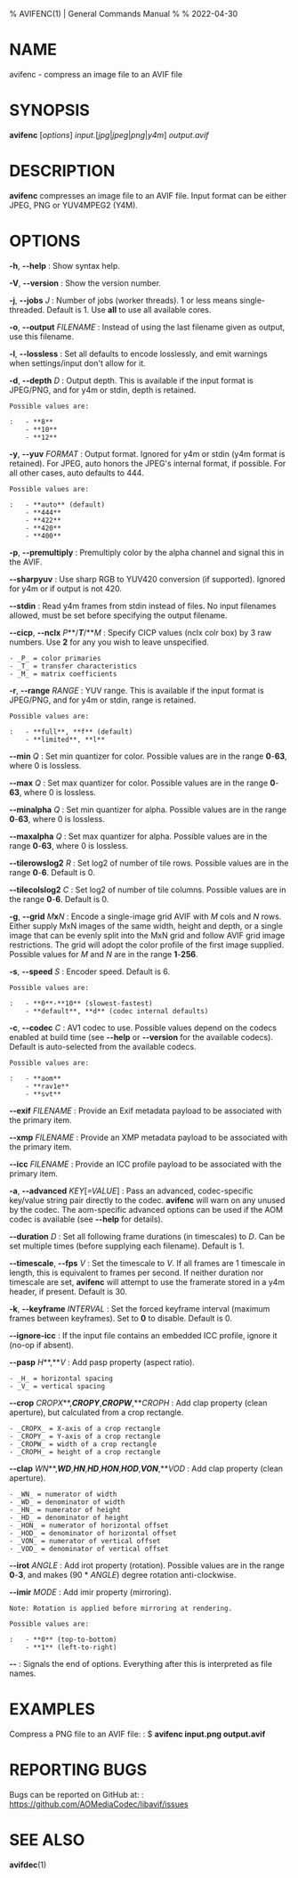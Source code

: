 % AVIFENC(1) | General Commands Manual
%
% 2022-04-30

<!--
This man page is written in pandoc's Markdown.
See: https://pandoc.org/MANUAL.html#pandocs-markdown
-->

# NAME

avifenc - compress an image file to an AVIF file

# SYNOPSIS

**avifenc** [_options_] _input._[_jpg_|_jpeg_|_png_|_y4m_] _output.avif_

# DESCRIPTION

**avifenc** compresses an image file to an AVIF file.
Input format can be either JPEG, PNG or YUV4MPEG2 (Y4M).

# OPTIONS

**-h**, **\--help**
:   Show syntax help.

**-V**, **\--version**
:   Show the version number.

**-j**, **\--jobs** _J_
:   Number of jobs (worker threads).
    1 or less means single-threaded.
    Default is 1.
    Use **all** to use all available cores.

**-o**, **\--output** _FILENAME_
:   Instead of using the last filename given as output, use this filename.

**-l**, **\--lossless**
:   Set all defaults to encode losslessly, and emit warnings when
    settings/input don't allow for it.

**-d**, **\--depth** _D_
:   Output depth.
    This is available if the input format is JPEG/PNG, and for y4m or stdin,
    depth is retained.

    Possible values are:

    :   - **8**
        - **10**
        - **12**

**-y**, **\--yuv** _FORMAT_
:   Output format.
    Ignored for y4m or stdin (y4m format is retained).
    For JPEG, auto honors the JPEG's internal format, if possible.
    For all other cases, auto defaults to 444.

    Possible values are:

    :   - **auto** (default)
        - **444**
        - **422**
        - **420**
        - **400**

**-p**, **\--premultiply**
:   Premultiply color by the alpha channel and signal this in the AVIF.

**\--sharpyuv**
:   Use sharp RGB to YUV420 conversion (if supported). Ignored for y4m or if
    output is not 420.

**\--stdin**
:   Read y4m frames from stdin instead of files.
    No input filenames allowed, must be set before specifying the output
    filename.

**\--cicp**, **\--nclx** *P***/***T***/***M*
:   Specify CICP values (nclx colr box) by 3 raw numbers.
    Use **2** for any you wish to leave unspecified.

    - _P_ = color primaries
    - _T_ = transfer characteristics
    - _M_ = matrix coefficients

**-r**, **\--range** _RANGE_
:   YUV range.
    This is available if the input format is JPEG/PNG, and for y4m or stdin,
    range is retained.

    Possible values are:

    :   - **full**, **f** (default)
        - **limited**, **l**

**\--min** _Q_
:   Set min quantizer for color.
    Possible values are in the range **0**-**63**, where 0 is lossless.

**\--max** _Q_
:   Set max quantizer for color.
    Possible values are in the range **0**-**63**, where 0 is lossless.

**\--minalpha** _Q_
:   Set min quantizer for alpha.
    Possible values are in the range **0**-**63**, where 0 is lossless.

**\--maxalpha** _Q_
:   Set max quantizer for alpha.
    Possible values are in the range **0**-**63**, where 0 is lossless.

**\--tilerowslog2** _R_
:   Set log2 of number of tile rows.
    Possible values are in the range **0**-**6**.
    Default is 0.

**\--tilecolslog2** _C_
:   Set log2 of number of tile columns.
    Possible values are in the range **0**-**6**.
    Default is 0.

**-g**, **\--grid** *M***x***N*
:   Encode a single-image grid AVIF with _M_ cols and _N_ rows.
    Either supply MxN images of the same width, height and depth, or a single
    image that can be evenly split into the MxN grid and follow AVIF grid image
    restrictions.
    The grid will adopt the color profile of the first image supplied.
    Possible values for _M_ and _N_ are in the range **1**-**256**.

**-s**, **\--speed** _S_
:   Encoder speed.
    Default is 6.

    Possible values are:

    :   - **0**-**10** (slowest-fastest)
        - **default**, **d** (codec internal defaults)

**-c**, **\--codec** _C_
:   AV1 codec to use.
    Possible values depend on the codecs enabled at build time (see **\--help**
    or **\--version** for the available codecs).
    Default is auto-selected from the available codecs.

    Possible values are:

    :   - **aom**
        - **rav1e**
        - **svt**

**\--exif** _FILENAME_
:   Provide an Exif metadata payload to be associated with the primary item.

**\--xmp** _FILENAME_
:   Provide an XMP metadata payload to be associated with the primary item.

**\--icc** _FILENAME_
:   Provide an ICC profile payload to be associated with the primary item.

**-a**, **\--advanced** _KEY_[_=VALUE_]
:   Pass an advanced, codec-specific key/value string pair directly to the
    codec.
    **avifenc** will warn on any unused by the codec.
    The aom-specific advanced options can be used if the AOM codec is available
    (see **\--help** for details).

**\--duration** _D_
:   Set all following frame durations (in timescales) to _D_.
    Can be set multiple times (before supplying each filename).
    Default is 1.

**\--timescale**, **\--fps** _V_
:   Set the timescale to _V_.
    If all frames are 1 timescale in length, this is equivalent to frames per
    second.
    If neither duration nor timescale are set, **avifenc** will attempt to use
    the framerate stored in a y4m header, if present.
    Default is 30.

**-k**, **\--keyframe** _INTERVAL_
:   Set the forced keyframe interval (maximum frames between keyframes).
    Set to **0** to disable.
    Default is 0.

**\--ignore-icc**
:   If the input file contains an embedded ICC profile, ignore it (no-op if
    absent).

**\--pasp** *H***,***V*
:   Add pasp property (aspect ratio).

    - _H_ = horizontal spacing
    - _V_ = vertical spacing

**\--crop** *CROPX***,***CROPY***,***CROPW***,***CROPH*
:   Add clap property (clean aperture), but calculated from a crop rectangle.

    - _CROPX_ = X-axis of a crop rectangle
    - _CROPY_ = Y-axis of a crop rectangle
    - _CROPW_ = width of a crop rectangle
    - _CROPH_ = height of a crop rectangle

**\--clap** *WN***,***WD***,***HN***,***HD***,***HON***,***HOD***,***VON***,***VOD*
:   Add clap property (clean aperture).

    - _WN_ = numerator of width
    - _WD_ = denominator of width
    - _HN_ = numerator of height
    - _HD_ = denominator of height
    - _HON_ = numerator of horizontal offset
    - _HOD_ = denominator of horizontal offset
    - _VON_ = numerator of vertical offset
    - _VOD_ = denominator of vertical offset

**\--irot** _ANGLE_
:   Add irot property (rotation).
    Possible values are in the range **0**-**3**, and makes (90 * _ANGLE_)
    degree rotation anti-clockwise.

**\--imir** _MODE_
:   Add imir property (mirroring).

    Note: Rotation is applied before mirroring at rendering.

    Possible values are:

    :   - **0** (top-to-bottom)
        - **1** (left-to-right)

**\--**
:   Signals the end of options. Everything after this is interpreted as file names.

# EXAMPLES

Compress a PNG file to an AVIF file:
:   $ **avifenc input.png output.avif**

# REPORTING BUGS

Bugs can be reported on GitHub at:
:   <https://github.com/AOMediaCodec/libavif/issues>

# SEE ALSO

**avifdec**(1)
